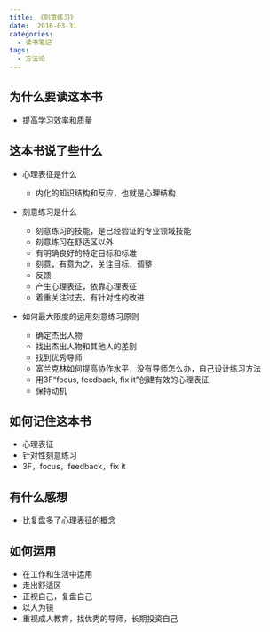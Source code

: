 ```yaml
---
title: 《刻意练习》
date:  2016-03-31
categories:
  - 读书笔记
tags:
  - 方法论
---
```


## 为什么要读这本书
- 提高学习效率和质量

## 这本书说了些什么 
- 心理表征是什么
  - 内化的知识结构和反应，也就是心理结构
  
- 刻意练习是什么
  - 刻意练习的技能，是已经验证的专业领域技能
  - 刻意练习在舒适区以外
  - 有明确良好的特定目标和标准
  - 刻意，有意为之，关注目标，调整
  - 反馈
  - 产生心理表征，依靠心理表征
  - 着重关注过去，有针对性的改进

- 如何最大限度的运用刻意练习原则
  - 确定杰出人物
  - 找出杰出人物和其他人的差别
  - 找到优秀导师
  - 富兰克林如何提高协作水平，没有导师怎么办，自己设计练习方法
  - 用3F“focus, feedback, fix it”创建有效的心理表征
  - 保持动机

## 如何记住这本书
- 心理表征
- 针对性刻意练习
- 3F，focus，feedback，fix it

## 有什么感想
- 比复盘多了心理表征的概念

## 如何运用
- 在工作和生活中运用
- 走出舒适区
- 正视自己，复盘自己
- 以人为镜
- 重视成人教育，找优秀的导师，长期投资自己



